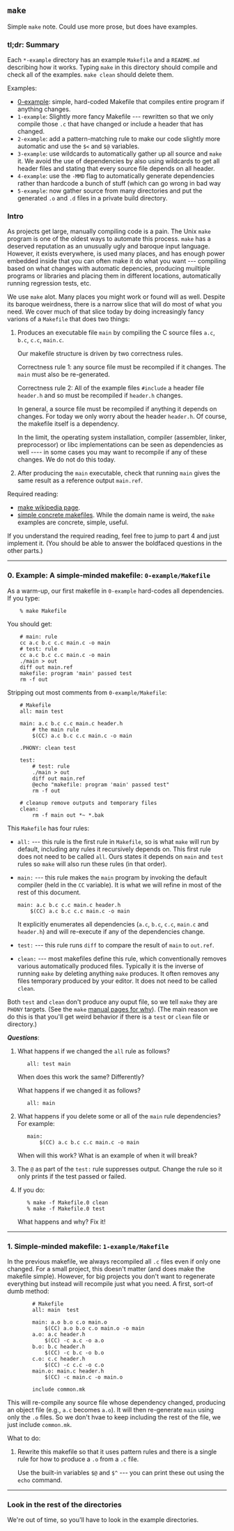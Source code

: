## `make`

Simple `make` note.  Could use more prose, but does have 
examples.

### tl;dr: Summary

Each `*-example` directory has an example `Makefile` and a `README.md`
describing how it works.  Typing `make` in this directory should compile
and check all of the examples.  `make clean` should delete them.

Examples:
  - [0-example](0-example): simple, hard-coded Makefile that compiles
    entire program if anything changes.
  - `1-example`: Slightly more fancy Makefile --- rewritten so that we
    only compile those `.c` that have changed or include a header that
    has changed.
  - `2-example`: add a pattern-matching rule to make our code slightly
    more automatic and use the `$<` and `$@` variables.
  - `3-example`:  use wildcards to automatically gather up all source
     and `make` it.  We avoid the use of dependencies by also using
     wildcards to get all header files and stating that every source
     file depends on all header.
  - `4-example`: use the `-MMD` flag to automatically generate
    dependencies rather than hardcode a bunch of stuff (which can go
    wrong in bad way
  - `5-example`: now gather source from many directories and 
     put the generated `.o` and `.d` files in a private build 
     directory.

### Intro

As projects get large, manually compiling code is a pain.   The Unix
`make` program is one of the oldest ways to automate this process.
`make` has a deserved reputation as an unusually ugly and baroque
input language.  However, it exists everywhere, is used many places,
and has enough power embedded inside that you can often make it do what
you want --- compiling based on what changes with automatic depencies,
producing muiltiple programs or libraries and placing them in
different locations, automatically running regression tests, etc.

We use `make` alot.  Many places you might work or found will as well.
Despite its baroque weirdness, there is a narrow  slice that will do
most of what you need.  We cover much of that slice today by doing
increasingly fancy varions of a `Makefile` that does two things:

  1. Produces an executable file `main` by compiling the C source
     files `a.c`, `b.c`, `c.c`, `main.c`.

     Our makefile structure is driven by two correctness rules.

     Correctness rule 1: any source file must be recompiled if
     it changes.  The `main` must also be re-generated.
  
     Correctness rule 2: All of the example files `#include` a header file
     `header.h` and so must be recompiled if `header.h` changes.

     In general, a source file must be recompiled if anything it depends
     on changes.  For today we only worry about the header `header.h`.
     Of course, the makefile itself is a dependency.  

     In the limit, the operating system installation, compiler
     (assembler, linker, preprocessor) or libc implementations can be
     seen as dependencies as well ---- in some cases you may want to
     recompile if any of these changes.  We do not do this today.

  2. After producing the `main` executable, check that running `main`
     gives the same result as a reference output `main.ref`.

Required reading:
  - [make wikipedia page](https://en.wikipedia.org/wiki/Make_(software)).
  - [simple concrete makefiles](http://nuclear.mutantstargoat.com/articles/make/).
    While the domain name is weird, the `make` examples are concrete,
    simple, useful.

If you understand the required reading, feel free to jump to part 4 and
just implement it.  (You should be able to answer the boldfaced questions
in the other parts.)

---------------------------------------------------------------------------
### 0. Example: A simple-minded makefile: `0-example/Makefile`

As a warm-up, our first makefile in `0-example` hard-codes all dependencies.
If you type:

        % make Makefile

You should get:

        # main: rule
        cc a.c b.c c.c main.c -o main
        # test: rule
        cc a.c b.c c.c main.c -o main
        ./main > out
        diff out main.ref
        makefile: program 'main' passed test
        rm -f out

Stripping out most comments from `0-example/Makefile`:

```make
    # Makefile
    all: main test

    main: a.c b.c c.c main.c header.h
        # the main rule
	    $(CC) a.c b.c c.c main.c -o main

    .PHONY: clean test

    test:
        # test: rule
	    ./main > out
	    diff out main.ref
	    @echo "makefile: program 'main' passed test"
	    rm -f out

    # cleanup remove outputs and temporary files
    clean:
	    rm -f main out *~ *.bak
```

This `Makefile` has four rules:

  - `all:` --- this rule is the first rule in `Makefile`, so is what 
    `make`  will run by default, including any rules it
    recursively depends on.  This first rule does not need to be called `all`.
    Ours states it depends on `main` and `test` rules so `make` will
    also run these rules (in that order).  

  - `main:` --- this rule makes the `main` program by invoking the 
    default compiler (held in the `CC` variable).   It is what we
    will refine in most of the rest of this document.

        main: a.c b.c c.c main.c header.h
	        $(CC) a.c b.c c.c main.c -o main

    It explicitly enumerates all dependencies (`a.c`, `b.c`, `c.c`,
    `main.c` and `header.h`) and will re-execute if any of the
    dependencies change.

  - `test:` --- this rule runs `diff` to compare the result of `main` to
    `out.ref`.

  - `clean:` --- most makefiles define this rule, which conventionally
    removes various automatically produced files.  Typically it is the
    inverse of running `make` by deleting anything `make` produces.
    It often removes any files temporary produced by your editor.
    It does not need to be called `clean`.

Both `test` and `clean` don't produce any ouput file, so we tell `make`
they are `PHONY` targets.   (See the `make` 
[manual pages for why](https://web.mit.edu/gnu/doc/html/make_4.html#SEC31)).
(The main reason we do this is that you'll get weird behavior if there
is a `test` or `clean` file or directory.)

***Questions***:

  1. What happens if we changed the `all` rule as follows?

            all: test main

     When does this work the same?  Differently?

     What happens if we changed it as follows?

            all: main


  2. What happens if you delete some or all of the `main` rule
     dependencies?  For example:

            main: 
	            $(CC) a.c b.c c.c main.c -o main

     When will this work?  What is an example of when it will break?


  3. The `@` as part of the `test:` rule suppresses output.   Change
     the rule so it only prints if the test passed or failed.

  4. If you do:

            % make -f Makefile.0 clean
            % make -f Makefile.0 test

     What happens and why?  Fix it!

---------------------------------------------------------------------------
### 1. Simple-minded makefile: `1-example/Makefile`

In the previous makefile, we always recompiled all `.c` files even
if only one changed.  For a small project, this doesn't matter
(and does make the makefile simple).  However, for big projects you
don't want to regenerate everything but instead will recompile just
what you need.  A first, sort-of dumb method:


```make
		# Makefile
        all: main  test

        main: a.o b.o c.o main.o 
	        $(CC) a.o b.o c.o main.o -o main
        a.o: a.c header.h
	        $(CC) -c a.c -o a.o
        b.o: b.c header.h
	        $(CC) -c b.c -o b.o
        c.o: c.c header.h
	        $(CC) -c c.c -o c.o
        main.o: main.c header.h
	        $(CC) -c main.c -o main.o

        include common.mk
```

This will re-compile any source file whose dependency changed,
producing an object file (e.g., `a.c` becomes `a.o`).
It will then re-generate `main` using only the `.o` files.
So we don't hvae to keep including the rest of the file, we just
include `common.mk`.

What to do:
  1. Rewrite this makefile so that it uses pattern rules  and there is
     a single rule for how to produce a `.o` from a `.c` file.

     Use the built-in variables `$@` and `$^` --- you can print these
     out using the `echo` command.

---------------------------------------------------------------------------
### Look in the rest of the directories

We're out of time, so you'll have to look in the example directories.
